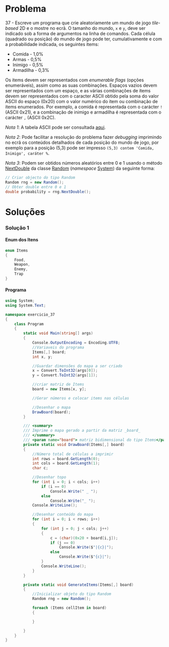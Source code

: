 # Problema

37 - Escreve um programa que crie aleatoriamente um mundo de jogo _tile-based_
2D e o mostre no ecrã. O tamanho do mundo, `x` e `y`, deve ser indicado sob a
forma de argumentos na linha de comandos. Cada célula (quadrado ou posição) do
mundo de jogo pode ter, cumulativamente e com a probabilidade indicada, os
seguintes items:

* Comida - 1,0%
* Armas - 0,5%
* Inimigo - 0,5%
* Armadilha - 0,3%

Os items devem ser representados com _enumerable flags_ (opções enumeráveis),
assim como as suas combinações. Espaços vazios devem ser representados com um
espaço, e as várias combinações de items devem ser representados com o caracter
ASCII obtido pela soma do valor ASCII do espaço (0x20) com o valor numérico do
item ou combinação de items enumerados. Por exemplo, a comida é representada
com o carácter `!` (ASCII 0x21), e a combinação de inimigo e armadilha é
representada com o carácter `,` (ASCII 0x2C).

_Nota 1_: A tabela ASCII pode ser consultada [aqui](https://www.asciitable.com/).

_Nota 2_: Pode facilitar a resolução do problema fazer _debugging_ imprimindo
no ecrã os conteúdos detalhados de cada posição do mundo de jogo, por exemplo
para a posição (5,3) pode ser impresso `(5,3) contem 'Comida, Inimigo',
caráter %`.

_Nota 3_: Podem ser obtidos números aleatórios entre 0 e 1 usando o método
[NextDouble](https://docs.microsoft.com/dotnet/api/system.random.nextdouble)
da classe [Random](https://docs.microsoft.com/dotnet/api/system.random)
(_namespace_ [System](https://docs.microsoft.com/dotnet/api/system)) da
seguinte forma:

```cs
// Criar objecto do tipo Random
Random rng = new Random();
// Obter double entre 0 e 1
double probability = rng.NextDouble();
```

# Soluções
### Solução 1

#### Enum dos Itens
```cs
enum Items
{
    Food,
    Weapon,
    Enemy,
    Trap
}
```

#### Programa
```cs
using System;
using System.Text;

namespace exercicio_37
{
    class Program
    {
        static void Main(string[] args)
        {
            Console.OutputEncoding = Encoding.UTF8;
            //Variaveis do programa
            Items[,] board;
            int x, y;

            //Guardar dimensões do mapa a ser criado
            x = Convert.ToInt32(args[0]);
            y = Convert.ToInt32(args[1]);

            //criar matriz de Items
            board = new Items[x, y];

            //Gerar números e colocar items nas células

            //Desenhar o mapa
            DrawBoard(board);
        }

        /// <summary>
        /// Imprime o mapa gerado a partir da matriz _board_
        /// </summary>
        /// <param name="board"> matriz bidimensional do tipo Items</param>
        private static void DrawBoard(Items[,] board)
        {
            //Número total de células a imprimir
            int rows = board.GetLength(0);
            int cols = board.GetLength(1);
            char c;

            //Desenhar topo
            for (int i = 0; i < cols; i++)
                if (i == 0)
                    Console.Write(" _ ");
                else
                    Console.Write("_ ");
            Console.WriteLine();

            //Desenhar conteúdo do mapa
            for (int i = 0; i < rows; i++)
            {
                for (int j = 0; j < cols; j++)
                {
                    c = (char)(0x20 + board[i,j]);
                    if (j == 0)
                        Console.Write($"|{c}|");
                    else
                        Console.Write($"{c}|");
                }
                Console.WriteLine();
            }
        }

        private static void GenerateItems(Items[,] board)
        {
            //Inicializar objeto do tipo Random
            Random rng = new Random();

            foreach (Items cellItem in board)
            {

            }

        }
    }
}
```
